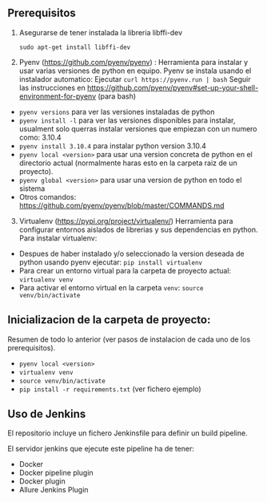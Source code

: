 ## Prerequisitos

1. Asegurarse de tener instalada la libreria libffi-dev

   `sudo apt-get install libffi-dev`

2. Pyenv (https://github.com/pyenv/pyenv) : Herramienta para instalar y usar varias versiones de python en equipo.
Pyenv se instala usando el instalador automatico:
    Ejecutar `curl https://pyenv.run | bash`
    Seguir las instrucciones en https://github.com/pyenv/pyenv#set-up-your-shell-environment-for-pyenv (para bash)

  - `pyenv versions` para ver las versiones instaladas de python
  - `pyenv install -l` para ver las versiones disponibles para instalar, usualment solo querras instalar versiones que empiezan con un numero como: 3.10.4
  - `pyenv install 3.10.4` para instalar python version 3.10.4
  - `pyenv local <version>` para usar una version concreta de python en el directorio actual (normalmente haras esto en la carpeta raiz de un proyecto).
  - `pyenv global <version>` para usar una version de python en todo el sistema
  - Otros comandos: https://github.com/pyenv/pyenv/blob/master/COMMANDS.md

3. Virtualenv (https://pypi.org/project/virtualenv/) Herramienta para configurar entornos aislados de librerias y sus dependencias en python.
  Para instalar virtualenv: 
- Despues de haber instalado y/o seleccionado la version deseada de python usando pyenv ejecutar:
      `pip install virtualenv`
- Para crear un entorno virtual para la carpeta de proyecto actual:
    `virtualenv venv`
- Para activar el entorno virtual en la carpeta `venv`: `source venv/bin/activate`

## Inicializacion de la carpeta de proyecto:
Resumen de todo lo anterior (ver pasos de instalacion de cada uno de los prerequisitos).
  - `pyenv local <version>`
  - `virtualenv venv`
  - `source venv/bin/activate`
  - `pip install -r requirements.txt` (ver fichero ejemplo)

## Uso de Jenkins
El repositorio incluye un fichero Jenkinsfile para definir un build pipeline.

El servidor jenkins que ejecute este pipeline ha de tener:
- Docker
- Docker pipeline plugin
- Docker plugin
- Allure Jenkins Plugin
